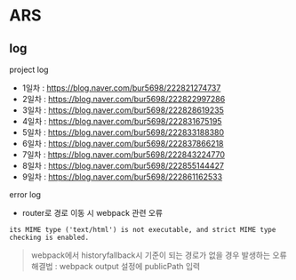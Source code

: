 # ARS

## log

project log

- 1일차 : https://blog.naver.com/bur5698/222821274737
- 2일차 : https://blog.naver.com/bur5698/222822997286
- 3일차 : https://blog.naver.com/bur5698/222828619235
- 4일차 : https://blog.naver.com/bur5698/222831675195
- 5일차 : https://blog.naver.com/bur5698/222833188380
- 6일차 : https://blog.naver.com/bur5698/222837866218
- 7일차 : https://blog.naver.com/bur5698/222843224770
- 8일차 : https://blog.naver.com/bur5698/222855144427
- 9일차 : https://blog.naver.com/bur5698/222861162533

error log

- router로 경로 이동 시 webpack 관련 오류

```
its MIME type ('text/html') is not executable, and strict MIME type checking is enabled.
```

> webpack에서 historyfallback시 기준이 되는 경로가 없을 경우 발생하는 오류  
> 해결법 : webpack output 설정에 publicPath 입력
